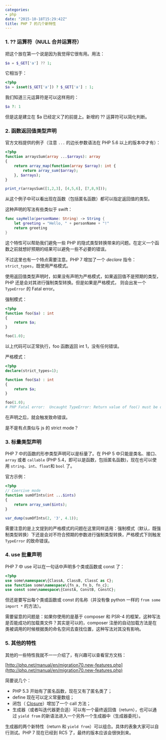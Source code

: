 ```yaml
---
categories:
- php
date: "2015-10-18T15:29:42Z"
title: PHP 7 的几个新特性
---
```


### 1. ?? 运算符（NULL 合并运算符）

把这个放在第一个说是因为我觉得它很有用。用法：

``` php
$a = $_GET['a'] ?? 1;
```

它相当于：

``` php
<?php
$a = isset($_GET['a']) ? $_GET['a'] : 1;
```

我们知道三元运算符是可以这样用的：

``` php
$a ?: 1
```

但是这是建立在 $a 已经定义了的前提上。新增的 ?? 运算符可以简化判断。

### 2. 函数返回值类型声明

官方文档提供的例子（注意 `...` 的边长参数语法在 PHP 5.6 以上的版本中才有）：

``` php
<?php
function arraysSum(array ...$arrays): array
{
    return array_map(function(array $array): int {
        return array_sum($array);
    }, $arrays);
}

print_r(arraysSum([1,2,3], [4,5,6], [7,8,9]));
```

从这个例子中可以看出现在函数（包括匿名函数）都可以指定返回值的类型。

这种声明的写法有些类似于 swift：

``` swift
func sayHello(personName: String) -> String {
    let greeting = "Hello, " + personName + "!"
    return greeting
}
```

这个特性可以帮助我们避免一些 PHP 的隐式类型转换带来的问题。在定义一个函数之前就想好预期的结果可以避免一些不必要的错误。

不过这里也有一个特点需要注意。PHP 7 增加了一个 *declare* 指令：`strict_types`，既使用严格模式。

使用返回值类型声明时，如果没有声明为严格模式，如果返回值不是预期的类型，PHP 还是会对其进行强制类型转换。但是如果是严格模式， 则会出发一个 `TypeError` 的 Fatal error。

强制模式：

``` php
<?php
function foo($a) : int
{
    return $a;
}

foo(1.0);
```

以上代码可以正常执行，foo 函数返回 int 1，没有任何错误。

严格模式：

``` php
<?php
declare(strict_types=1);

function foo($a) : int
{
    return $a;
}

foo(1.0);
# PHP Fatal error:  Uncaught TypeError: Return value of foo() must be of the type integer, float returned in test.php:6
```

在声明之后，就会触发致命错误。

是不是有点类似与 js 的 strict mode？

### 3. 标量类型声明

PHP 7 中的函数的形参类型声明可以是标量了。在 PHP 5 中只能是类名、接口、`array` 或者 `callable` (PHP 5.4，即可以是函数，包括匿名函数)，现在也可以使用 `string`、`int`、`float`和 `bool` 了。

官方示例：

``` php
<?php
// Coercive mode
function sumOfInts(int ...$ints)
{
    return array_sum($ints);
}

var_dump(sumOfInts(2, '3', 4.1));
```

需要注意的是上文提到的严格模式的问题在这里同样适用：强制模式（默认，既强制类型转换）下还是会对不符合预期的参数进行强制类型转换，严格模式下则触发 `TypeError` 的致命错误。

### 4. use 批量声明

PHP 7 中 use 可以在一句话中声明多个类或函数或 const 了：

``` php
<?php
use some\namespace\{ClassA, ClassB, ClassC as C};
use function some\namespace\{fn_a, fn_b, fn_c};
use const some\namespace\{ConstA, ConstB, ConstC};
```

但还是要写出每个类或函数或 const 的名称（并没有像 python 一样的 `from some import *` 的方法）。

需要留意的问题是：如果你使用的是基于 composer 和 PSR-4 的框架，这种写法是否能成功的加载类文件？其实是可以的，composer 注册的自动加载方法是在类被调用的时候根据类的命名空间去查找位置，这种写法对其没有影响。

### 5. 其他的特性

其他的一些特性我就不一一介绍了，有兴趣可以查看官方文档：

[http://php.net/manual/en/migration70.new-features.php](http://php.net/manual/en/migration70.new-features.php)

简要说几个：

- PHP 5.3 开始有了匿名函数，现在又有了匿名类了；
- define 现在可以定义常量数组；
- 闭包（ [Closure](http://php.net/manual/en/closure.call.php)）增加了一个 call 方法；
- 生成器（或者叫迭代器更合适）可以有一个最终返回值（return），也可以通过 `yield from` 的新语法进入一个另外一个生成器中（生成器委托）。

生成器的两个新特性（return 和 `yield from`）可以组合。具体的表象大家可以自行测试。PHP 7 现在已经到 RC5 了，最终的版本应该会很快到来。
